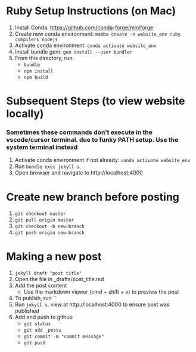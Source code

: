 # Ruby Setup Instructions (on Mac)

1. Install Conda: https://github.com/conda-forge/miniforge
2. Create new conda environment: `mamba create -n website_env ruby compilers nodejs`
3. Activate conda environment: `conda activate website_env`
4. Install bundle gem: `gem install --user bundler`
5. From this directory, run:
     - `bundle`
     - `npm install`
     - `npm build`


# Subsequent Steps (to view website locally)
### Sometimes these commands don't execute in the vscode/cursor terminal. due to funky PATH setup. Use the system terminal instead

1. Activate conda environment if not already: `conda activate website_env`
2. Run `bundle exec jekyll s`
3. Open browser and navigate to http://localhost:4000

# Create new branch before posting

1. `git checkout master`
2. `git pull origin master`
3. `git checkout -b new-branch`
4. `git push origin new-branch`

# Making a new post

1. `jekyll draft "post title"`
2. Open the file in _drafts/post_title.md
3. Add the post content
    - Use the markdown viewer (cmd + shift + v) to preview the post
4. To publish, run ``
5. Run `jekyll s`, view at http://localhost:4000 to ensure post was published
6. Add and push to github
    - `git status`
    - `git add _posts`
    - `git commit -m "commit message"`
    - `git push`

